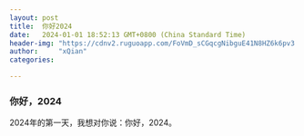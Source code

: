 ```yaml
---
layout: post
title:  你好2024
date:   2024-01-01 18:52:13 GMT+0800 (China Standard Time)
header-img: "https://cdnv2.ruguoapp.com/FoVmD_sCGqcgNibguE41N8HZ6k6pv3.jpg"
author:     "xQian"
categories: 

---
```


### 你好，2024
    
2024年的第一天，我想对你说：你好，2024。